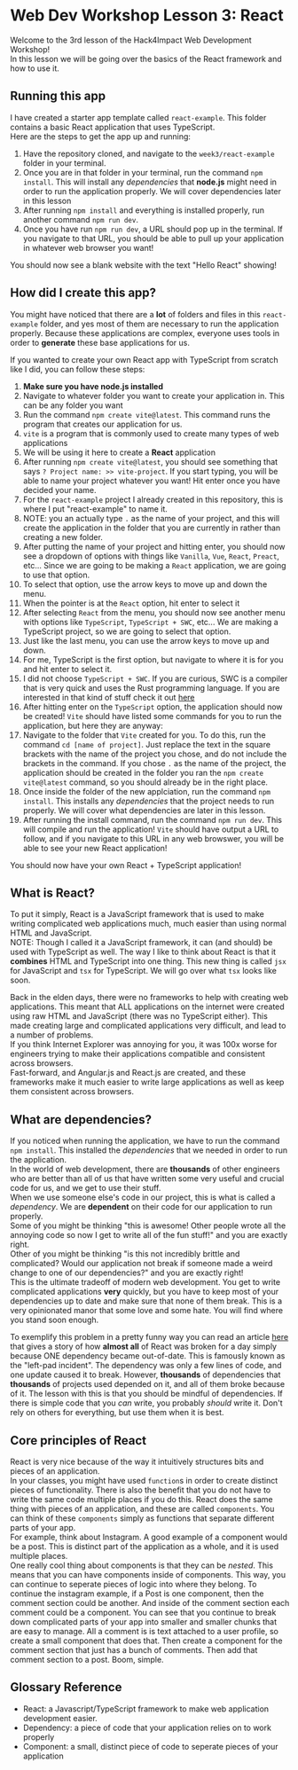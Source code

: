 # Web Dev Workshop Lesson 3: React
Welcome to the 3rd lesson of the Hack4Impact Web Development Workshop!  
In this lesson we will be going over the basics of the React framework and how to use it. 

## Running this app
I have created a starter app template called ```react-example```. This folder contains a basic React application that uses TypeScript.  
Here are the steps to get the app up and running:
1. Have the repository cloned, and navigate to the ```week3/react-example``` folder in your terminal.
1. Once you are in that folder in your terminal, run the command ```npm install```. This will install any *dependencies* that **node.js** might need in order to run the application properly. We will cover dependencies later in this lesson
1. After running ```npm install``` and everything is installed properly, run another command ```npm run dev```.
1. Once you have run ```npm run dev```, a URL should pop up in the terminal. If you navigate to that URL, you should be able to pull up your application in whatever web browser you want!

You should now see a blank website with the text "Hello React" showing!

## How did I create this app?
You might have noticed that there are a **lot** of folders and files in this ```react-example``` folder, and yes most of them are necessary to run the application properly. Because these applications are complex, everyone uses tools in order to **generate** these base applications for us. 

If you wanted to create your own React app with TypeScript from scratch like I did, you can follow these steps:
1. **Make sure you have node.js installed**
1. Navigate to whatever folder you want to create your application in. This can be any folder you want
1. Run the command ```npm create vite@latest```. This command runs the program that creates our application for us.
  1. ```vite``` is a program that is commonly used to create many types of web applications
  1. We will be using it here to create a **React** application
1. After running ```npm create vite@latest```, you should see something that says ```? Project name: >> vite-project```. If you start typing, you will be able to name your project whatever you want! Hit enter once you have decided your name.
  1. For the ```react-example``` project I already created in this repository, this is where I put "react-example" to name it.
  1. NOTE: you an actually type ```.``` as the name of your project, and this will create the application in the folder that you are currently in rather than creating a new folder. 
1. After putting the name of your project and hitting enter, you should now see a dropdown of options with things like ```Vanilla```, ```Vue```, ```React```, ```Preact```, etc... Since we are going to be making a ```React``` application, we are going to use that option. 
  1. To select that option, use the arrow keys to move up and down the menu.
  1. When the pointer is at the ```React``` option, hit enter to select it
1. After selecting ```React``` from the menu, you should now see another menu with options like ```TypeScript```, ```TypeScript + SWC```, etc... We are making a TypeScript project, so we are going to select that option.
  1. Just like the last menu, you can use the arrow keys to move up and down.
  1. For me, TypeScript is the first option, but navigate to where it is for you and hit enter to select it.
  1. I did not choose ```TypeScript + SWC```. If you are curious, SWC is a compiler that is very quick and uses the Rust programming language. If you are interested in that kind of stuff check it out [here](https://swc.rs/)
1. After hitting enter on the ```TypeScript``` option, the application should now be created! ```Vite``` should have listed some commands for you to run the application, but here they are anyway:
  1. Navigate to the folder that ```Vite``` created for you. To do this, run the command ```cd [name of project]```. Just replace the text in the square brackets with the name of the project you chose, and do not include the brackets in the command. If you chose ```.``` as the name of the project, the application should be created in the folder you ran the ```npm create vite@latest``` command, so you should already be in the right place.
  1. Once inside the folder of the new applciation, run the command ```npm install```. This installs any *dependencies* that the project needs to run properly. We will cover what dependencies are later in this lesson.
  1. After running the install command, run the command ```npm run dev```. This will compile and run the application! ```Vite``` should have output a URL to follow, and if you navigate to this URL in any web browswer, you will be able to see your new React application!

You should now have your own React + TypeScript application!

## What is React?
To put it simply, React is a JavaScript framework that is used to make writing complicated web applications much, much easier than using normal HTML and JavaScript.  
NOTE: Though I called it a JavaScript framework, it can (and should) be used with TypeScript as well. 
The way I like to think about React is that it **combines** HTML and TypeScript into one thing. This new thing is called ```jsx``` for JavaScript and ```tsx``` for TypeScript. We will go over what ```tsx``` looks like soon.   

Back in the elden days, there were no frameworks to help with creating web applications. This meant that ALL applications on the internet were created using raw HTML and JavaScript (there was no TypeScript either). This made creating large and complicated applications very difficult, and lead to a number of problems.  
If you think Internet Explorer was annoying for you, it was 100x worse for engineers trying to make their applications compatible and consistent across browsers.   
Fast-forward, and Angular.js and React.js are created, and these frameworks make it much easier to write large applications as well as keep them consistent across browsers.

## What are dependencies?
If you noticed when running the application, we have to run the command ```npm install```. This installed the *dependencies* that we needed in order to run the application.    
In the world of web development, there are **thousands** of other engineers who are better than all of us that have written some very useful and crucial code for us, and we get to use their stuff.  
When we use someone else's code in our project, this is what is called a *dependency*. We are **dependent** on their code for our application to run properly.    
Some of you might be thinking "this is awesome! Other people wrote all the annoying code so now I get to write all of the fun stuff!" and you are exactly right.    
Other of you might be thinking "is this not incredibly brittle and complicated? Would our application not break if someone made a weird change to one of our dependencies?"  and you are exactly right!   
This is the ultimate tradeoff of modern web development. You get to write complicated applications **very** quickly, but you have to keep most of your dependencies up to date and make sure that none of them break. This is a very opinionated manor that some love and some hate. You will find where you stand soon enough.   

To exemplify this problem in a pretty funny way you can read an article [here](https://qz.com/646467/how-one-programmer-broke-the-internet-by-deleting-a-tiny-piece-of-code) that gives a story of how **almost all** of React was broken for a day simply because ONE dependency became out-of-date. This is famously known as the "left-pad incident". The dependency was only a few lines of code, and one update caused it to break. However, **thousands** of dependencies that **thousands** of projects used depended on it, and all of them broke because of it. The lesson with this is that you should be mindful of  dependencies. If there is simple code that you *can* write, you probably *should* write it. Don't rely on others for everything, but use them when it is best.  

## Core principles of React
React is very nice because of the way it intuitively structures bits and pieces of an application.  
In your classes, you might have used ```function```s in order to create distinct pieces of functionality. There is also the benefit that you do not have to write the same code multiple places if you do this. React does the same thing with pieces of an application, and these are called ```components```. You can think of these ```components``` simply as functions that separate different parts of your app.    
For example, think about Instagram. A good example of a component would be a post. This is distinct part of the application as a whole, and it is used multiple places.   
One really cool thing about components is that they can be *nested*. This means that you can have components inside of components. This way, you can continue to seperate pieces of logic into where they belong. To continue the instagram example, if a Post is one component, then the comment section could be another. And inside of the comment section each comment could be a component. You can see that you continue to break down complicated parts of your app into smaller and smaller chunks that are easy to manage. All a comment is is text attached to a user profile, so create a small component that does that. Then create a component for the comment section that just has a bunch of comments. Then add that comment section to a post. Boom, simple.

## Glossary Reference
- React: a Javascript/TypeScript framework to make web application development easier.
- Dependency: a piece of code that your application relies on to work properly
- Component: a small, distinct piece of code to seperate pieces of your application